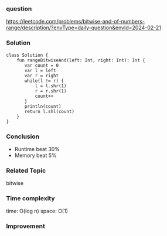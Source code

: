 ### question
https://leetcode.com/problems/bitwise-and-of-numbers-range/description/?envType=daily-question&envId=2024-02-21

### Solution
```
class Solution {
    fun rangeBitwiseAnd(left: Int, right: Int): Int {
       var count = 0
       var l = left
       var r = right
       while(l != r) {
           l = l.shr(1)
           r = r.shr(1)
           count++
       } 
       println(count)
       return l.shl(count)
    }
}
```
### Conclusion
- Runtime beat 30% 
- Memory beat 5%

### Related Topic
bitwise

### Time complexity
time: O(log n)
space: O(1)

### Improvement